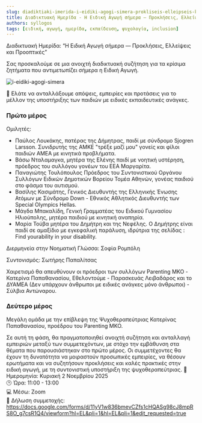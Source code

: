 ```yaml
---
slug: diadiktiaki-imerida-i-eidiki-agogi-simera-prokliseis-elleipseis-kai-prooptikes
title: Διαδικτυακή Ημερίδα - Η Ειδική Αγωγή σήμερα — Προκλήσεις, Ελλείψεις και Προοπτικές
authors: syllogos
tags: [ειδική, αγωγή, ημερίδα, εκπαίδευση, ψυχολογία, inclusion]
---
```


Διαδικτυακή Ημερίδα: “Η Ειδική Αγωγή σήμερα — Προκλήσεις, Ελλείψεις και Προοπτικές”

Σας προσκαλούμε σε μια ανοιχτή διαδικτυακή συζήτηση για τα κρίσιμα ζητήματα που αντιμετωπίζει σήμερα η Ειδική Αγωγή.

![i-eidiki-agogi-simera](/img/blog/i-eidiki-agogi-simera.jpg)

🎯 Ελάτε να ανταλλάξουμε απόψεις, εμπειρίες και προτάσεις για το μέλλον της υποστήριξης των παιδιών με ειδικές εκπαιδευτικές ανάγκες.

### Πρώτο μέρος
Ομιλητές:
* Παύλος Λουκάκης, πατέρας της Δήμητρας, παιδί με σύνδρομο Sjogren Larsson. Συνιδρυτής της ΑΜΚΕ "τρέξε μαζί μου" γονείς και φίλοι παιδιών ΑΜΕΑ με κινητικά προβλήματα.
* Βάσω Νταλαμαγκα, μητέρα της Ελένης παιδί με νοητική υστέρηση, πρόεδρος του συλλόγου γονέων του ΕΕΑ Μαργαρίτα.
* Παναγιώτης Τουλόπουλος Πρόεδρος του Συντονιστικού Οργάνου Συλλόγων Ειδικών Δημοτικών Βορείου Τομέα Αθηνών, γονέας παιδιού στο φάσμα του αυτισμού.
* Βασίλης Κασιμάτης, Γενικός Διευθυντής της Ελληνικής Ένωσης Ατόμων με Σύνδρομο Down - Εθνικός Αθλητικός Διευθυντής των Special Olympics Hellas.
* Μάγδα Μπακαλίδη, Γενική Γραμματέας του Ειδικού Γυμνασίου Ηλιούπολης, μητέρα παιδιού με κινητική αναπηρία.
* Μαρία Τούβα μητέρα του Δημήτρη και της Νεφέλης. Ο Δημήτρης είναι παιδί σε αμαξίδιο με εγκεφαλική παράλυση, ιδρύτρια της σελίδας : Find yourability in your disability.

Διερμηνεία στην Νοηματική Γλώσσα: Σοφία Ρομπόλη

Συντονισμός: Σωτήρης Παπαλίτσας

Χαιρετισμό θα απευθύνουν οι πρόεδροι των συλλόγων Parenting MKO - Κατερίνα Παπαθανασίου, Εθελοντούμε - Παρασκευάς Λειβαδάρος και το ΔΥΑΜΕΑ (Δεν υπάρχουν άνθρωποι με ειδικές ανάγκες μόνο άνθρωποι) - Σύλβια Αντώναρου.

### Δεύτερο μέρος
Μεγάλη ομάδα με την επίβλεψη της Ψυχοθεραπεύτριας Κατερίνας Παπαθανασίου, προέδρου του Parenting MKO.

Σε αυτή τη φάση, θα πραγματοποιηθεί ανοιχτή συζήτηση και ανταλλαγή εμπειριών μεταξύ των συμμετεχόντων, με στόχο την εμβάθυνση στα θέματα που παρουσιάστηκαν στο πρώτο μέρος. Οι συμμετέχοντες θα έχουν τη δυνατότητα να μοιραστούν προσωπικές εμπειρίες, να θέσουν ερωτήματα και να συζητήσουν προκλήσεις και καλές πρακτικές στην ειδική αγωγή, με τη συντονιστική υποστήριξη της ψυχοθεραπεύτριας.
📅 Ημερομηνία: Κυριακή 2 Νοεμβρίου 2025  
🕒 Ώρα: 11:00 - 13:00  
💻 Μέσω: Zoom  
🔗 Δήλωση συμμετοχής: https://docs.google.com/forms/d/11yV1w836bmevCZfs1cHQASg98cJ8mpRS8O_g7csR1Q4/viewform?hl=EL&pli=1&hl=EL&pli=1&edit_requested=true
